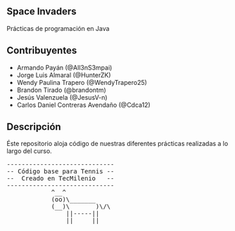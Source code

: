 ## Space Invaders
Prácticas de programación en Java

## Contribuyentes

+ Armando Payán (@All3nS3mpai)
+ Jorge Luis Almaral (@HunterZK)
+ Wendy Paulina Trapero (@WendyTrapero25)
+ Brandon Tirado (@brandontm)
+ Jesús Valenzuela (@JesusV-n)
+ Carlos Daniel Contreras Avendaño (@Cdca12)

## Descripción

Éste repositorio aloja código de nuestras diferentes prácticas
realizadas a lo largo del curso.

<pre>
-----------------------------
-- Código base para Tennis --
--  Creado en TecMilenio   --
-----------------------------
            ^__^
            (oo)\_______
            (__)\       )\/\
                ||-----||
                ||     ||
</pre>
